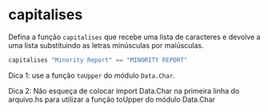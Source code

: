 # capitalises

Defina a função `capitalises` que recebe uma lista de caracteres e devolve a uma lista substituindo as letras minúsculas por maiúsculas.


```hs
capitalises "Minority Report" == "MINORITY REPORT"
```


Dica 1: use a função `toUpper` do módulo `Data.Char`.

Dica 2: Não esqueça de colocar import Data.Char na primeira linha do arquivo.hs para utilizar a função toUpper do módulo Data.Char